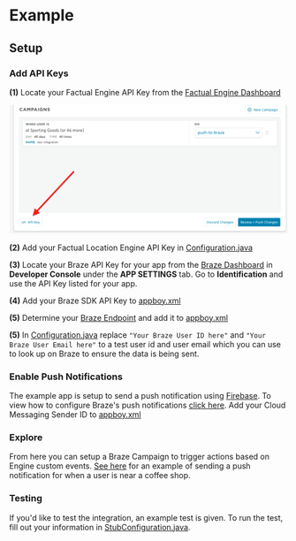 # Example

## Setup

### Add API Keys

**(1)** Locate your Factual Engine API Key from the [Factual Engine Dashboard](https://engine.factual.com/garage)

![Dashboard image](./images/apikey.png)

**(2)** Add your Factual Location Engine API Key in [Configuration.java](https://github.com/Factual/engine-braze-integration-android/tree/master/example/src/main/java/com/factual/engine/braze/Configuration.java#L5)

**(3)** Locate your Braze API Key for your app from the [Braze Dashboard](https://dashboard.braze.com) in **Developer Console** under the **APP SETTINGS** tab.  Go to **Identification** and use the API Key listed for your app.

**(4)** Add your Braze SDK API Key to [appboy.xml](https://github.com/Factual/engine-braze-integration-android/tree/master/example/src/main/res/values/appboy.xml#L3)

**(5)** Determine your [Braze Endpoint](https://www.braze.com/docs/user_guide/administrative/access_braze/sdk_endpoints/) and add it to [appboy.xml](https://github.com/Factual/engine-braze-integration-android/tree/master/example/src/main/res/values/appboy.xml#L4)

**(5)** In [Configuration.java](https://github.com/Factual/engine-braze-integration-android/tree/master/example/src/main/java/com/factual/engine/braze/Configuration.java) replace `"Your Braze User ID here"` and `"Your Braze User Email here"` to a test user id and user email which you can use to look up on Braze to ensure the data is being sent.

### Enable Push Notifications

The example app is setup to send a push notification using [Firebase](https://firebase.google.com/).  To view how to configure Braze's push notifications [click here](https://www.braze.com/docs/developer_guide/platform_integration_guides/android/push_notifications/integration/).  Add your Cloud Messaging Sender ID to [appboy.xml](https://github.com/Factual/engine-braze-integration-android/tree/master/example/src/main/res/values/appboy.xml#L5)

### Explore

From here you can setup a Braze Campaign to trigger actions based on Engine custom events. [See here](https://github.com/Factual/engine-braze-integration#example) for an example of sending a push notification for when a user is near a coffee shop.

### Testing

If you'd like to test the integration, an example test is given. To run the test, fill out your information in [StubConfiguration.java](https://github.com/Factual/engine-braze-integration-android/tree/master/example/src/androidTest/java/com/factual/engine/braze/StubConfiguration.java).
